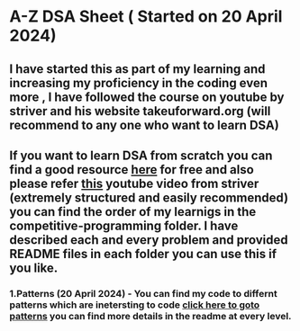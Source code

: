 

# A-Z DSA Sheet ( Started on 20 April 2024)
## I have started this as part of my learning and increasing my proficiency in the coding even more , I have followed the course on youtube by striver and his website takeuforward.org (will recommend to any one who want to learn DSA)

## If you want to learn DSA from scratch you can find a good resource [here](https://takeuforward.org/strivers-a2z-dsa-course/strivers-a2z-dsa-course-sheet-2/) for free and also please refer [this](https://www.youtube.com/watch?v=0bHoB32fuj0&list=PLgUwDviBIf0oF6QL8m22w1hIDC1vJ_BHz&index=1) youtube video from striver (extremely structured and easily recommended) you can find the order of my learnigs in the competitive-programming folder. I have described each and every problem and provided README files in each folder you can use this if you like.

###  1.Patterns (20 April 2024) - You can find my code to differnt patterns which are inetersting to code [click here to goto patterns](https://github.com/kirankumar2079/competivtive-programming/tree/master/A-Z%20DSA/patterns) you can find more details in the readme at every level.